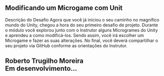 ## Modificando um Microgame com Unit


Descrição do Desafio
Agora que você já iniciou o seu caminho no magnífico mundo do Unity, chegou a hora do seu primeiro desafio de projeto. Durante o módulo você explorou junto com o Instrutor alguns Microgrames do Unity e aprendeu a como modificá-los. Sendo assim, você irá escolher um Microgame e fazer as suas alterações. No final, você deverá compartilhar o seu projeto via GitHub conforme as orientações do Instrutor.

## Roberto Trugilho Moreira<br>Em desenvolvimento...
